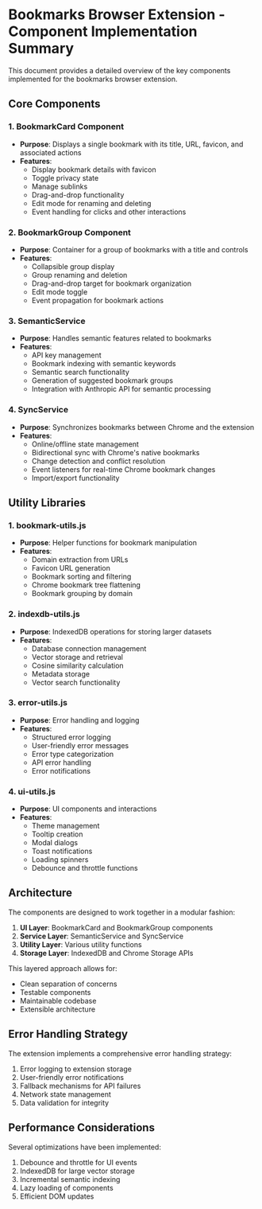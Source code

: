 # Bookmarks Browser Extension - Component Implementation Summary

This document provides a detailed overview of the key components implemented for the bookmarks browser extension.

## Core Components

### 1. BookmarkCard Component
- **Purpose**: Displays a single bookmark with its title, URL, favicon, and associated actions
- **Features**:
  - Display bookmark details with favicon
  - Toggle privacy state
  - Manage sublinks
  - Drag-and-drop functionality
  - Edit mode for renaming and deleting
  - Event handling for clicks and other interactions

### 2. BookmarkGroup Component
- **Purpose**: Container for a group of bookmarks with a title and controls
- **Features**:
  - Collapsible group display
  - Group renaming and deletion
  - Drag-and-drop target for bookmark organization
  - Edit mode toggle
  - Event propagation for bookmark actions

### 3. SemanticService
- **Purpose**: Handles semantic features related to bookmarks
- **Features**:
  - API key management
  - Bookmark indexing with semantic keywords
  - Semantic search functionality
  - Generation of suggested bookmark groups
  - Integration with Anthropic API for semantic processing

### 4. SyncService
- **Purpose**: Synchronizes bookmarks between Chrome and the extension
- **Features**:
  - Online/offline state management
  - Bidirectional sync with Chrome's native bookmarks
  - Change detection and conflict resolution
  - Event listeners for real-time Chrome bookmark changes
  - Import/export functionality

## Utility Libraries

### 1. bookmark-utils.js
- **Purpose**: Helper functions for bookmark manipulation
- **Features**:
  - Domain extraction from URLs
  - Favicon URL generation
  - Bookmark sorting and filtering
  - Chrome bookmark tree flattening
  - Bookmark grouping by domain

### 2. indexdb-utils.js
- **Purpose**: IndexedDB operations for storing larger datasets
- **Features**:
  - Database connection management
  - Vector storage and retrieval
  - Cosine similarity calculation
  - Metadata storage
  - Vector search functionality

### 3. error-utils.js
- **Purpose**: Error handling and logging
- **Features**:
  - Structured error logging
  - User-friendly error messages
  - Error type categorization
  - API error handling
  - Error notifications

### 4. ui-utils.js
- **Purpose**: UI components and interactions
- **Features**:
  - Theme management
  - Tooltip creation
  - Modal dialogs
  - Toast notifications
  - Loading spinners
  - Debounce and throttle functions

## Architecture

The components are designed to work together in a modular fashion:

1. **UI Layer**: BookmarkCard and BookmarkGroup components
2. **Service Layer**: SemanticService and SyncService
3. **Utility Layer**: Various utility functions
4. **Storage Layer**: IndexedDB and Chrome Storage APIs

This layered approach allows for:
- Clean separation of concerns
- Testable components
- Maintainable codebase
- Extensible architecture

## Error Handling Strategy

The extension implements a comprehensive error handling strategy:
1. Error logging to extension storage
2. User-friendly error notifications
3. Fallback mechanisms for API failures
4. Network state management
5. Data validation for integrity

## Performance Considerations

Several optimizations have been implemented:
1. Debounce and throttle for UI events
2. IndexedDB for large vector storage
3. Incremental semantic indexing
4. Lazy loading of components
5. Efficient DOM updates